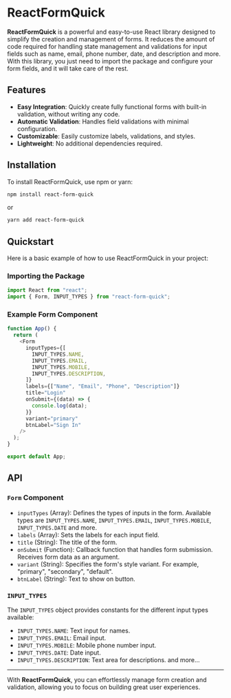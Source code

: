 # ReactFormQuick

**ReactFormQuick** is a powerful and easy-to-use React library designed to simplify the creation and management of forms. It reduces the amount of code required for handling state management and validations for input fields such as name, email, phone number, date, and description and more. With this library, you just need to import the package and configure your form fields, and it will take care of the rest.

## Features

- **Easy Integration**: Quickly create fully functional forms with built-in validation, without writing any code.
- **Automatic Validation**: Handles field validations with minimal configuration.
- **Customizable**: Easily customize labels, validations, and styles.
- **Lightweight**: No additional dependencies required.

## Installation

To install ReactFormQuick, use npm or yarn:

```bash
npm install react-form-quick
```

or

```bash
yarn add react-form-quick
```

## Quickstart

Here is a basic example of how to use ReactFormQuick in your project:

### Importing the Package

```javascript
import React from "react";
import { Form, INPUT_TYPES } from "react-form-quick";
```

### Example Form Component

```javascript
function App() {
  return (
    <Form
      inputTypes={[
        INPUT_TYPES.NAME,
        INPUT_TYPES.EMAIL,
        INPUT_TYPES.MOBILE,
        INPUT_TYPES.DESCRIPTION,
      ]}
      labels={["Name", "Email", "Phone", "Description"]}
      title="Login"
      onSubmit={(data) => {
        console.log(data);
      }}
      variant="primary"
      btnLabel="Sign In"
    />
  );
}

export default App;
```

## API

### `Form` Component

- `inputTypes` (Array): Defines the types of inputs in the form. Available types are `INPUT_TYPES.NAME`, `INPUT_TYPES.EMAIL`, `INPUT_TYPES.MOBILE`, `INPUT_TYPES.DATE` and more.
- `labels` (Array): Sets the labels for each input field.
- `title` (String): The title of the form.
- `onSubmit` (Function): Callback function that handles form submission. Receives form data as an argument.
- `variant` (String): Specifies the form's style variant. For example, "primary", "secondary", "default".
- `btnLabel` (String): Text to show on button.

### `INPUT_TYPES`

The `INPUT_TYPES` object provides constants for the different input types available:

- `INPUT_TYPES.NAME`: Text input for names.
- `INPUT_TYPES.EMAIL`: Email input.
- `INPUT_TYPES.MOBILE`: Mobile phone number input.
- `INPUT_TYPES.DATE`: Date input.
- `INPUT_TYPES.DESCRIPTION`: Text area for descriptions.
  and more...

---

With **ReactFormQuick**, you can effortlessly manage form creation and validation, allowing you to focus on building great user experiences.
